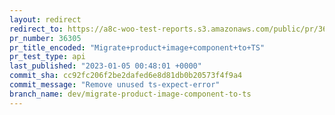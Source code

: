 ```yaml
---
layout: redirect
redirect_to: https://a8c-woo-test-reports.s3.amazonaws.com/public/pr/36305/api/index.html
pr_number: 36305
pr_title_encoded: "Migrate+product+image+component+to+TS"
pr_test_type: api
last_published: "2023-01-05 00:48:01 +0000"
commit_sha: cc92fc206f2be2dafed6e8d81db0b20573f4f9a4
commit_message: "Remove unused ts-expect-error"
branch_name: dev/migrate-product-image-component-to-ts
---
```

